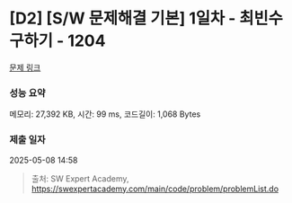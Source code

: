 # [D2] [S/W 문제해결 기본] 1일차 - 최빈수 구하기 - 1204 

[문제 링크](https://swexpertacademy.com/main/code/problem/problemDetail.do?contestProbId=AV13zo1KAAACFAYh) 

### 성능 요약

메모리: 27,392 KB, 시간: 99 ms, 코드길이: 1,068 Bytes

### 제출 일자

2025-05-08 14:58



> 출처: SW Expert Academy, https://swexpertacademy.com/main/code/problem/problemList.do
